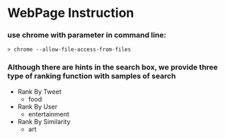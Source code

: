# WebPage Instruction

### use chrome with parameter in command line:
```
> chrome --allow-file-access-from-files
```
### Although there are hints in the search box, we provide three type of ranking function with samples of search 

- Rank By Tweet
  - food
- Rank By User
  - entertainment
- Rank By Similarity
  - art